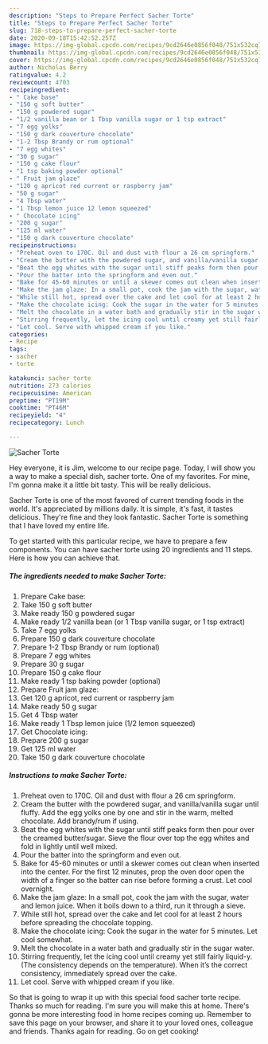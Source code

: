 ```yaml
---
description: "Steps to Prepare Perfect Sacher Torte"
title: "Steps to Prepare Perfect Sacher Torte"
slug: 718-steps-to-prepare-perfect-sacher-torte
date: 2020-09-18T15:42:52.257Z
image: https://img-global.cpcdn.com/recipes/9cd2646e0856f048/751x532cq70/sacher-torte-recipe-main-photo.jpg
thumbnail: https://img-global.cpcdn.com/recipes/9cd2646e0856f048/751x532cq70/sacher-torte-recipe-main-photo.jpg
cover: https://img-global.cpcdn.com/recipes/9cd2646e0856f048/751x532cq70/sacher-torte-recipe-main-photo.jpg
author: Nicholas Berry
ratingvalue: 4.2
reviewcount: 4703
recipeingredient:
- " Cake base"
- "150 g soft butter"
- "150 g powdered sugar"
- "1/2 vanilla bean or 1 Tbsp vanilla sugar or 1 tsp extract"
- "7 egg yolks"
- "150 g dark couverture chocolate"
- "1-2 Tbsp Brandy or rum optional"
- "7 egg whites"
- "30 g sugar"
- "150 g cake flour"
- "1 tsp baking powder optional"
- " Fruit jam glaze"
- "120 g apricot red current or raspberry jam"
- "50 g sugar"
- "4 Tbsp water"
- "1 Tbsp lemon juice 12 lemon squeezed"
- " Chocolate icing"
- "200 g sugar"
- "125 ml water"
- "150 g dark couverture chocolate"
recipeinstructions:
- "Preheat oven to 170C. Oil and dust with flour a 26 cm springform."
- "Cream the butter with the powdered sugar, and vanilla/vanilla sugar until fluffy. Add the egg yolks one by one and stir in the warm, melted chocolate. Add brandy/rum if using."
- "Beat the egg whites with the sugar until stiff peaks form then pour over the creamed butter/sugar. Sieve the flour over top the egg whites and fold in lightly until well mixed."
- "Pour the batter into the springform and even out."
- "Bake for 45-60 minutes or until a skewer comes out clean when inserted into the center. For the first 12 minutes, prop the oven door open the width of a finger so the batter can rise before forming a crust. Let cool overnight."
- "Make the jam glaze: In a small pot, cook the jam with the sugar, water and lemon juice. When it boils down to a third, run it through a sieve."
- "While still hot, spread over the cake and let cool for at least 2 hours before spreading the chocolate topping."
- "Make the chocolate icing: Cook the sugar in the water for 5 minutes. Let cool somewhat."
- "Melt the chocolate in a water bath and gradually stir in the sugar water."
- "Stirring frequently, let the icing cool until creamy yet still fairly liquid-y. (The consistency depends on the temperature). When it’s the correct consistency, immediately spread over the cake."
- "Let cool. Serve with whipped cream if you like."
categories:
- Recipe
tags:
- sacher
- torte

katakunci: sacher torte 
nutrition: 273 calories
recipecuisine: American
preptime: "PT19M"
cooktime: "PT46M"
recipeyield: "4"
recipecategory: Lunch

---
```



![Sacher Torte](https://img-global.cpcdn.com/recipes/9cd2646e0856f048/751x532cq70/sacher-torte-recipe-main-photo.jpg)

Hey everyone, it is Jim, welcome to our recipe page. Today, I will show you a way to make a special dish, sacher torte. One of my favorites. For mine, I'm gonna make it a little bit tasty. This will be really delicious.

Sacher Torte is one of the most favored of current trending foods in the world. It's appreciated by millions daily. It is simple, it's fast, it tastes delicious. They're fine and they look fantastic. Sacher Torte is something that I have loved my entire life.




To get started with this particular recipe, we have to prepare a few components. You can have sacher torte using 20 ingredients and 11 steps. Here is how you can achieve that.

<!--inarticleads1-->

##### The ingredients needed to make Sacher Torte:

1. Prepare  Cake base:
1. Take 150 g soft butter
1. Make ready 150 g powdered sugar
1. Make ready 1/2 vanilla bean (or 1 Tbsp vanilla sugar, or 1 tsp extract)
1. Take 7 egg yolks
1. Prepare 150 g dark couverture chocolate
1. Prepare 1-2 Tbsp Brandy or rum (optional)
1. Prepare 7 egg whites
1. Prepare 30 g sugar
1. Prepare 150 g cake flour
1. Make ready 1 tsp baking powder (optional)
1. Prepare  Fruit jam glaze:
1. Get 120 g apricot, red current or raspberry jam
1. Make ready 50 g sugar
1. Get 4 Tbsp water
1. Make ready 1 Tbsp lemon juice (1/2 lemon squeezed)
1. Get  Chocolate icing:
1. Prepare 200 g sugar
1. Get 125 ml water
1. Take 150 g dark couverture chocolate




<!--inarticleads2-->

##### Instructions to make Sacher Torte:

1. Preheat oven to 170C. Oil and dust with flour a 26 cm springform.
1. Cream the butter with the powdered sugar, and vanilla/vanilla sugar until fluffy. Add the egg yolks one by one and stir in the warm, melted chocolate. Add brandy/rum if using.
1. Beat the egg whites with the sugar until stiff peaks form then pour over the creamed butter/sugar. Sieve the flour over top the egg whites and fold in lightly until well mixed.
1. Pour the batter into the springform and even out.
1. Bake for 45-60 minutes or until a skewer comes out clean when inserted into the center. For the first 12 minutes, prop the oven door open the width of a finger so the batter can rise before forming a crust. Let cool overnight.
1. Make the jam glaze: In a small pot, cook the jam with the sugar, water and lemon juice. When it boils down to a third, run it through a sieve.
1. While still hot, spread over the cake and let cool for at least 2 hours before spreading the chocolate topping.
1. Make the chocolate icing: Cook the sugar in the water for 5 minutes. Let cool somewhat.
1. Melt the chocolate in a water bath and gradually stir in the sugar water.
1. Stirring frequently, let the icing cool until creamy yet still fairly liquid-y. (The consistency depends on the temperature). When it’s the correct consistency, immediately spread over the cake.
1. Let cool. Serve with whipped cream if you like.




So that is going to wrap it up with this special food sacher torte recipe. Thanks so much for reading. I'm sure you will make this at home. There's gonna be more interesting food in home recipes coming up. Remember to save this page on your browser, and share it to your loved ones, colleague and friends. Thanks again for reading. Go on get cooking!
